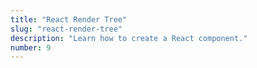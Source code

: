 ```yaml
---
title: "React Render Tree"
slug: "react-render-tree"
description: "Learn how to create a React component."
number: 9
---
```

